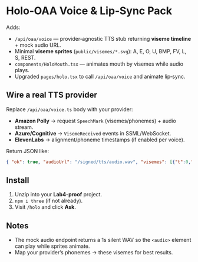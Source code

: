 # Holo‑OAA Voice & Lip‑Sync Pack

Adds:
- `/api/oaa/voice` — provider‑agnostic TTS stub returning **viseme timeline** + mock audio URL.
- Minimal **viseme sprites** (`public/visemes/*.svg`): A, E, O, U, BMP, FV, L, S, REST.
- `components/HoloMouth.tsx` — animates mouth by visemes while audio plays.
- Upgraded `pages/holo.tsx` to call `/api/oaa/voice` and animate lip‑sync.

## Wire a real TTS provider
Replace `/api/oaa/voice.ts` body with your provider:
- **Amazon Polly** → request `SpeechMark` (visemes/phonemes) + audio stream.
- **Azure/Cognitive** → `VisemeReceived` events in SSML/WebSocket.
- **ElevenLabs** → alignment/phoneme timestamps (if enabled per voice).

Return JSON like:
```json
{ "ok": true, "audioUrl": "/signed/tts/audio.wav", "visemes": [{"t":0,"v":"BMP"}, {"t":80,"v":"A"}, ...] }
```

## Install
1) Unzip into your **Lab4-proof** project.
2) `npm i three` (if not already).
3) Visit `/holo` and click **Ask**.

## Notes
- The mock audio endpoint returns a 1s silent WAV so the `<audio>` element can play while sprites animate.
- Map your provider’s phonemes → these visemes for best results.


